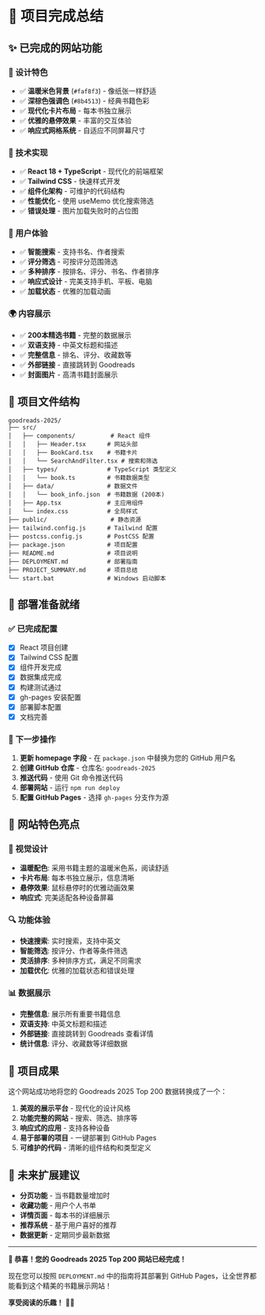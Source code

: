 # 🎉 项目完成总结

## ✨ 已完成的网站功能

### 🎨 设计特色
- ✅ **温暖米色背景** (`#faf8f3`) - 像纸张一样舒适
- ✅ **深棕色强调色** (`#8b4513`) - 经典书籍色彩  
- ✅ **现代化卡片布局** - 每本书独立展示
- ✅ **优雅的悬停效果** - 丰富的交互体验
- ✅ **响应式网格系统** - 自适应不同屏幕尺寸

### 🔧 技术实现
- ✅ **React 18 + TypeScript** - 现代化的前端框架
- ✅ **Tailwind CSS** - 快速样式开发
- ✅ **组件化架构** - 可维护的代码结构
- ✅ **性能优化** - 使用 useMemo 优化搜索筛选
- ✅ **错误处理** - 图片加载失败时的占位图

### 📱 用户体验
- ✅ **智能搜索** - 支持书名、作者搜索
- ✅ **评分筛选** - 可按评分范围筛选
- ✅ **多种排序** - 按排名、评分、书名、作者排序
- ✅ **响应式设计** - 完美支持手机、平板、电脑
- ✅ **加载状态** - 优雅的加载动画

### 🌍 内容展示
- ✅ **200本精选书籍** - 完整的数据展示
- ✅ **双语支持** - 中英文标题和描述
- ✅ **完整信息** - 排名、评分、收藏数等
- ✅ **外部链接** - 直接跳转到 Goodreads
- ✅ **封面图片** - 高清书籍封面展示

## 📁 项目文件结构

```
goodreads-2025/
├── src/
│   ├── components/          # React 组件
│   │   ├── Header.tsx      # 网站头部
│   │   ├── BookCard.tsx    # 书籍卡片
│   │   └── SearchAndFilter.tsx # 搜索和筛选
│   ├── types/              # TypeScript 类型定义
│   │   └── book.ts         # 书籍数据类型
│   ├── data/               # 数据文件
│   │   └── book_info.json  # 书籍数据 (200本)
│   ├── App.tsx             # 主应用组件
│   └── index.css           # 全局样式
├── public/                  # 静态资源
├── tailwind.config.js      # Tailwind 配置
├── postcss.config.js       # PostCSS 配置
├── package.json            # 项目配置
├── README.md               # 项目说明
├── DEPLOYMENT.md           # 部署指南
├── PROJECT_SUMMARY.md      # 项目总结
└── start.bat               # Windows 启动脚本
```

## 🚀 部署准备就绪

### ✅ 已完成配置
- [x] React 项目创建
- [x] Tailwind CSS 配置
- [x] 组件开发完成
- [x] 数据集成完成
- [x] 构建测试通过
- [x] gh-pages 安装配置
- [x] 部署脚本配置
- [x] 文档完善

### 🔧 下一步操作
1. **更新 homepage 字段** - 在 `package.json` 中替换为您的 GitHub 用户名
2. **创建 GitHub 仓库** - 仓库名: `goodreads-2025`
3. **推送代码** - 使用 Git 命令推送代码
4. **部署网站** - 运行 `npm run deploy`
5. **配置 GitHub Pages** - 选择 `gh-pages` 分支作为源

## 🎯 网站特色亮点

### 🌟 视觉设计
- **温暖配色**: 采用书籍主题的温暖米色系，阅读舒适
- **卡片布局**: 每本书独立展示，信息清晰
- **悬停效果**: 鼠标悬停时的优雅动画效果
- **响应式**: 完美适配各种设备屏幕

### 🔍 功能体验
- **快速搜索**: 实时搜索，支持中英文
- **智能筛选**: 按评分、作者等条件筛选
- **灵活排序**: 多种排序方式，满足不同需求
- **加载优化**: 优雅的加载状态和错误处理

### 📊 数据展示
- **完整信息**: 展示所有重要书籍信息
- **双语支持**: 中英文标题和描述
- **外部链接**: 直接跳转到 Goodreads 查看详情
- **统计信息**: 评分、收藏数等详细数据

## 🎉 项目成果

这个网站成功地将您的 Goodreads 2025 Top 200 数据转换成了一个：

1. **美观的展示平台** - 现代化的设计风格
2. **功能完整的网站** - 搜索、筛选、排序等
3. **响应式的应用** - 支持各种设备
4. **易于部署的项目** - 一键部署到 GitHub Pages
5. **可维护的代码** - 清晰的组件结构和类型定义

## 🔮 未来扩展建议

- **分页功能** - 当书籍数量增加时
- **收藏功能** - 用户个人书单
- **详情页面** - 每本书的详细展示
- **推荐系统** - 基于用户喜好的推荐
- **数据更新** - 定期同步最新数据

---

**🎊 恭喜！您的 Goodreads 2025 Top 200 网站已经完成！**

现在您可以按照 `DEPLOYMENT.md` 中的指南将其部署到 GitHub Pages，让全世界都能看到这个精美的书籍展示网站！

**享受阅读的乐趣！** 📖✨
